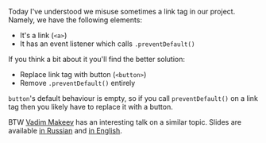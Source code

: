 Today I've understood we misuse sometimes a link tag in our project. Namely, we have the following elements:

- It's a link (`<a>`)
- It has an event listener which calls `.preventDefault()`

If you think a bit about it you'll find the better solution:

- Replace link tag with button (`<button>`)
- Remove `.preventDefault()` entirely

`button`'s default behaviour is empty, so if you call `preventDefault()` on a link tag then you likely have to replace it with a button.

BTW [Vadim Makeev][1] has an interesting talk on a similar topic. Slides are available [in Russian][2] and [in English][3].

[1]: https://twitter.com/pepelsbey
[2]: https://pepelsbey.net/pres/inhuman-ui/
[3]: https://pepelsbey.net/pres/inhuman-ui/en/
